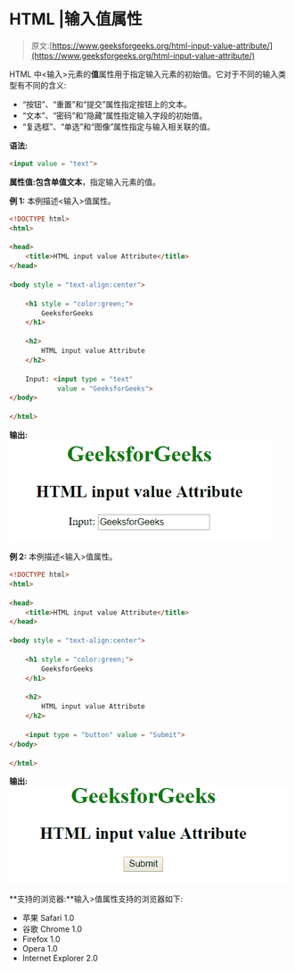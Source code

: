 # HTML |输入值属性

> 原文:[https://www.geeksforgeeks.org/html-input-value-attribute/](https://www.geeksforgeeks.org/html-input-value-attribute/)

HTML 中<输入>元素的**值**属性用于指定输入元素的初始值。它对于不同的输入类型有不同的含义:

*   “按钮”、“重置”和“提交”属性指定按钮上的文本。
*   “文本”、“密码”和“隐藏”属性指定输入字段的初始值。
*   “复选框”、“单选”和“图像”属性指定与输入相关联的值。

**语法:**

```html
<input value = "text">
```

**属性值:**包含单值**文本**，指定输入元素的值。

**例 1:** 本例描述<输入>值属性。

```html
<!DOCTYPE html>
<html>

<head>
    <title>HTML input value Attribute</title>
</head>

<body style = "text-align:center">

    <h1 style = "color:green;">
        GeeksforGeeks
    </h1>

    <h2>
        HTML input value Attribute
    </h2>

    Input: <input type = "text" 
            value = "GeeksforGeeks">
</body>

</html>                    
```

**输出:**
![inputvalue](img/dae8fdea7b8eec5cd1e309a88aa1432a.png)

**例 2:** 本例描述<输入>值属性。

```html
<!DOCTYPE html>
<html>

<head>
    <title>HTML input value Attribute</title>
</head>

<body style = "text-align:center">

    <h1 style = "color:green;">
        GeeksforGeeks
    </h1>

    <h2>
        HTML input value Attribute
    </h2>

    <input type = "button" value = "Submit">
</body>

</html>
```

**输出:**
![inputvalue](img/168d53bd7ca184c044dff88c24221f62.png)

**支持的浏览器:**输入>值属性支持的浏览器如下:

*   苹果 Safari 1.0
*   谷歌 Chrome 1.0
*   Firefox 1.0
*   Opera 1.0
*   Internet Explorer 2.0